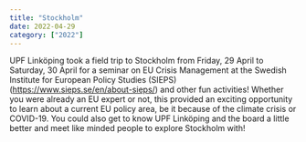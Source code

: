 ```yaml
---
title: "Stockholm"
date: 2022-04-29
category: ["2022"]
---
```

UPF Linköping took a field trip to Stockholm from Friday, 29 April to Saturday, 30 April for a seminar on EU Crisis Management at the Swedish Institute for European Policy Studies (SIEPS) (https://www.sieps.se/en/about-sieps/) and other fun activities! Whether you were already an EU expert or not, this provided an exciting opportunity to learn about a current EU policy area, be it because of the climate crisis or COVID-19. You could also get to know UPF Linköping and the board a little better and meet like minded people to explore Stockholm with!